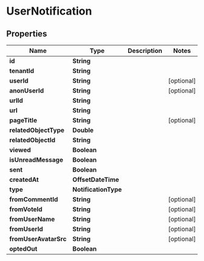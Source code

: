 

# UserNotification


## Properties

| Name | Type | Description | Notes |
|------------ | ------------- | ------------- | -------------|
|**id** | **String** |  |  |
|**tenantId** | **String** |  |  |
|**userId** | **String** |  |  [optional] |
|**anonUserId** | **String** |  |  [optional] |
|**urlId** | **String** |  |  |
|**url** | **String** |  |  |
|**pageTitle** | **String** |  |  [optional] |
|**relatedObjectType** | **Double** |  |  |
|**relatedObjectId** | **String** |  |  |
|**viewed** | **Boolean** |  |  |
|**isUnreadMessage** | **Boolean** |  |  |
|**sent** | **Boolean** |  |  |
|**createdAt** | **OffsetDateTime** |  |  |
|**type** | **NotificationType** |  |  |
|**fromCommentId** | **String** |  |  [optional] |
|**fromVoteId** | **String** |  |  [optional] |
|**fromUserName** | **String** |  |  [optional] |
|**fromUserId** | **String** |  |  [optional] |
|**fromUserAvatarSrc** | **String** |  |  [optional] |
|**optedOut** | **Boolean** |  |  |



